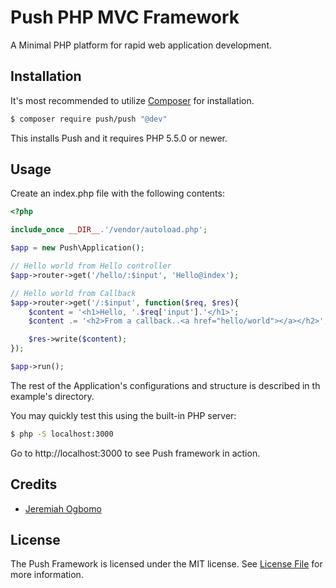 # Push PHP MVC Framework

A Minimal PHP platform for rapid web application development.

## Installation

It's most recommended to utilize [Composer](https://getcomposer.org/) for installation.

```bash
$ composer require push/push "@dev"
```

This installs Push and it requires PHP 5.5.0 or newer.

## Usage

Create an index.php file with the following contents:

```php
<?php

include_once __DIR__.'/vendor/autoload.php';

$app = new Push\Application();

// Hello world from Hello controller
$app->router->get('/hello/:$input', 'Hello@index');

// Hello world from Callback
$app->router->get('/:$input', function($req, $res){
	$content = '<h1>Hello, '.$req['input'].'</h1>';
	$content .= '<h2>From a callback..<a href="hello/world"></a></h2>';

	$res->write($content);
});

$app->run();
```

The rest of the Application's configurations and structure is described in th example's directory.

You may quickly test this using the built-in PHP server:
```bash
$ php -S localhost:3000
```

Go to http://localhost:3000 to see Push framework in action.

## Credits

- [Jeremiah Ogbomo](https://github.com/jogboms)

## License

The Push Framework is licensed under the MIT license. See [License File](LICENSE.md) for more information.



